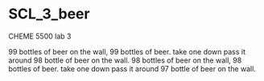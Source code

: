 # SCL_3_beer
CHEME 5500 lab 3

99 bottles of beer on the wall, 99 bottles of beer. take one down pass it around 98 bottle of beer on the wall. 
98 bottles of beer on the wall, 98 bottles of beer. take one down pass it around 97 bottle of beer on the wall. 
